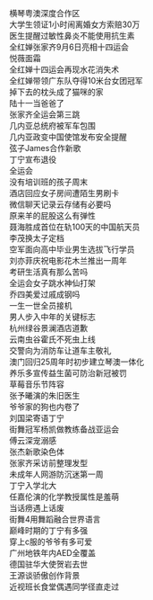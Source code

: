 横琴粤澳深度合作区  
大学生领证1小时闹离婚女方索赔30万  
医生提醒过敏性鼻炎不能使用抗生素  
全红婵张家齐9月6日亮相十四运会  
悦薇面霜  
全红婵十四运会再现水花消失术  
全红婵带领广东队夺得10米台女团冠军  
掉下去的枕头成了猫咪的家  
陆十一当爸爸了  
张家齐全运会第三跳  
几内亚总统府被军车包围  
几内亚政变中国使馆发布安全提醒  
弦子James合作新歌  
丁宁宣布退役  
全运会  
没有培训班的孩子周末  
酒店回应女子房间遭陌生男刷卡  
微信聊天记录云存储有必要吗  
原来羊的屁股这么有弹性  
聂海胜成首位在轨100天的中国航天员  
李茂换太子定档  
空军面向高中毕业男生选拔飞行学员  
刘亦菲庆祝电影花木兰推出一周年  
考研生活真有那么苦吗  
全运会女子跳水神仙打架  
乔四美爱过戚成钢吗  
一生一世全员接机  
男人步入中年的关键标志  
杭州绿谷景澜酒店道歉  
云南虫谷霍氏不死虫上线  
交警向为消防车让道车主敬礼  
澳门回归25周年时初步建立琴澳一体化  
养乐多宣传益生菌可防治新冠被罚  
草莓音乐节阵容  
张予曦演的朱旧医生  
爷爷家的狗也内卷了  
刘国梁寄语丁宁  
街舞冠军杨凯做教练备战亚运会  
傅云深宠溺感  
张杰新歌染色体  
张家齐采访前整理发型  
未成年人网游防沉迷第一周  
丁宁入学北大  
任嘉伦演的化学教授属性是羞萌  
当话痨遇上话废  
街舞4用舞蹈融合世界语言  
巅峰时期的丁宁有多强  
穿上c服的爷爷有多可爱  
广州地铁年内AED全覆盖  
德国驻华大使贺岩去世  
王源谈骄傲创作背景  
近视班长食堂偶遇同学径直走过  
